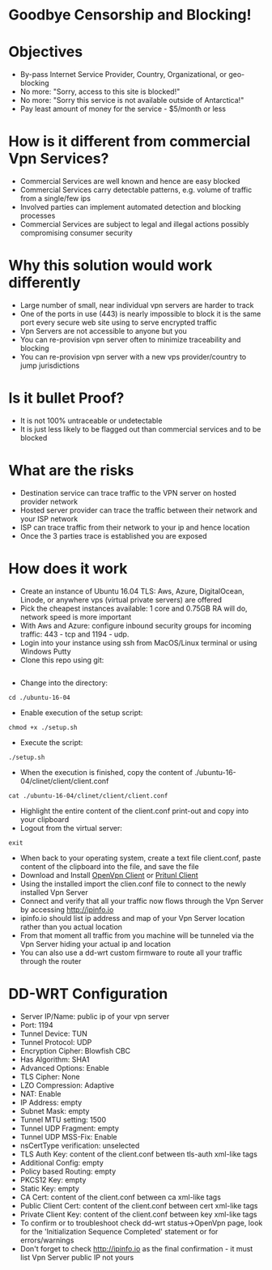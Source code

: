 # Goodbye Censorship and Blocking! #

# Objectives #
* By-pass Internet Service Provider, Country, Organizational, or geo-blocking
* No more: "Sorry, access to this site is blocked!"
* No more: "Sorry this service is not available outside of Antarctica!"
* Pay least amount of money for the service - $5/month or less

# How is it different from commercial Vpn Services? #
* Commercial Services are well known and hence are easy blocked 
* Commercial Services carry detectable patterns, e.g. volume of traffic from a single/few ips
* Involved parties can implement automated detection and blocking processes
* Commercial Services are subject to legal and illegal actions possibly compromising consumer security

# Why this solution would work differently #
* Large number of small, near individual vpn servers are harder to track
* One of the ports in use (443) is nearly impossible to block it is the same port every secure web site using to serve encrypted traffic
* Vpn Servers are not accessible to anyone but you
* You can re-provision vpn server often to minimize traceability and blocking
* You can re-provision vpn server with a new vps provider/country to jump jurisdictions

# Is it bullet Proof? #
* It is not 100% untraceable or undetectable
* It is just less likely to be flagged out than commercial services and to be blocked

# What are the risks #
* Destination service can trace traffic to the VPN server on hosted provider network
* Hosted server provider can trace the traffic between their network and your ISP network
* ISP can trace traffic from their network to your ip and hence location
* Once the 3 parties trace is established you are exposed

# How does it work  #
* Create an instance of Ubuntu 16.04 TLS: Aws, Azure, DigitalOcean, Linode, or anywhere vps (virtual private servers) are offered
* Pick the cheapest instances available: 1 core and 0.75GB RA will do, network speed is more important
* With Aws and Azure: configure inbound security groups for incoming traffic: 443 - tcp and 1194 - udp.
* Login into your instance using ssh from MacOS/Linux terminal or using Windows Putty
* Clone this repo using git:
```
```
* Change into the directory:
```
cd ./ubuntu-16-04
```
* Enable execution of the setup script:
```
chmod +x ./setup.sh
```
* Execute the script:
```
./setup.sh
```
* When the execution is finished, copy the content of ./ubuntu-16-04/clinet/client/client.conf
```
cat ./ubuntu-16-04/clinet/client/client.conf
```
* Highlight the entire content of the client.conf print-out and copy into your clipboard
* Logout from the virtual server:
```
exit
```
* When back to your operating system, create a text file client.conf, paste content of the clipboard into the file, and save the file
* Download and Install [OpenVpn Client](https://openvpn.net/index.php/open-source/downloads.html) or [Pritunl Client](https://client.pritunl.com/)
* Using the installed import the clien.conf file to connect to the newly installed Vpn Server
* Connect and verify that all your traffic now flows through the Vpn Server by accessing http://ipinfo.io
* ipinfo.io should list ip address and map of your Vpn Server location rather than you actual location
* From that moment all traffic from you machine will be tunneled via the Vpn Server hiding your actual ip and location
* You can also use a dd-wrt custom firmware to route all your traffic through the router


# DD-WRT Configuration #
* Server IP/Name: public ip of your vpn server
* Port: 1194
* Tunnel Device: TUN
* Tunnel Protocol: UDP
* Encryption Cipher: Blowfish CBC
* Has Algorithm: SHA1
* Advanced Options: Enable
* TLS Cipher: None
* LZO Compression: Adaptive
* NAT: Enable
* IP Address: empty
* Subnet Mask: empty
* Tunnel MTU setting: 1500
* Tunnel UDP Fragment: empty
* Tunnel UDP MSS-Fix: Enable
* nsCertType verification: unselected
* TLS Auth Key: content of the client.conf between tls-auth xml-like tags
* Additional Config: empty
* Policy based Routing: empty
* PKCS12 Key: empty
* Static Key: empty
* CA Cert: content of the client.conf between ca xml-like tags
* Public Client Cert: content of the client.conf between cert xml-like tags
* Private Client Key: content of the client.conf between key xml-like tags
* To confirm or to troubleshoot check dd-wrt status->OpenVpn page, look for the 'Initialization Sequence Completed' statement or for errors/warnings
* Don't forget to check http://ipinfo.io as the final confirmation - it must list Vpn Server public IP not yours